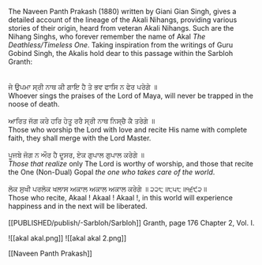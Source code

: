 The Naveen Panth Prakash (1880) written by Giani Gian Singh, gives a detailed account of the lineage of the Akali Nihangs, providing various stories of their origin, heard from veteran Akali Nihangs. Such are the Nihang Singhs, who forever remember the name of Akal *The Deathless/Timeless One*. Taking inspiration from the writings of Guru Gobind Singh, the Akalis hold dear to this passage within the Sarbloh Granth: ⁣  
⁣  
⁣  
ਜੇ ਉਪਮਾ ਸ੍ਰੀ ਨਾਥ ਕੀ ਗਾਇ ਹੈ ਤੇ ਭਵ ਫਾਸਿ ਨ ਫੇਰ ਪਰੇਗੇ ॥⁣  
Whoever sings the praises of the Lord of Maya, will never be trapped in the noose of death. ⁣  
⁣  
ਆਰਿਤ ਜੱਗ ਕਰੇ ਹਰਿ ਹੇਤੂ ਰਰੈ ਸ੍ਰੀ ਨਾਥ ਨਿਸ੍ਚੈ ਕੈ ਤਰੇਗੇ ॥⁣  
Those who worship the Lord with love and recite His name with complete faith, they shall merge with the Lord Master.⁣  
⁣  
ਪੂਜਬੇ ਜੋਗ ਨ ਔਰ ਹੈ ਦੂਸਰ, ਏਕ ਗੁਪਾਲ ਗੁਪਾਲ ਕਰੇਗੇ ॥⁣  
*Those that realize* only The Lord is worthy of worship, and those that recite the One (Non-Dual) Gopal *the one who takes care of the world*. ⁣  
⁣  
ਲੋਕ ਸੁਖੀ ਪਰਲੋਕ ਖਲਾਸ ਅਕਾਲ ਅਕਾਲ ਅਕਾਲ ਕਰੇਗੇ ॥ ੨੨੮॥੮੫੮॥੧੬੯੨॥⁣  
Those who recite, Akaal ! Akaal ! Akaal !, in this world will experience happiness and in the next will be liberated.⁣  
⁣  
[[PUBLISHED/publish/-Sarbloh/Sarbloh]] Granth, page 176 Chapter 2, Vol. I.

![[akal akal.png]]
![[akal akal 2.png]]

[[Naveen Panth Prakash]] 